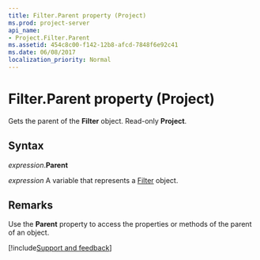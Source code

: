 ```yaml
---
title: Filter.Parent property (Project)
ms.prod: project-server
api_name:
- Project.Filter.Parent
ms.assetid: 454c8c00-f142-12b8-afcd-7848f6e92c41
ms.date: 06/08/2017
localization_priority: Normal
---
```



# Filter.Parent property (Project)

Gets the parent of the  **Filter** object. Read-only **Project**.


## Syntax

_expression_.**Parent**

_expression_ A variable that represents a [Filter](./Project.Filter.md) object.


## Remarks

Use the  **Parent** property to access the properties or methods of the parent of an object.

[!include[Support and feedback](~/includes/feedback-boilerplate.md)]